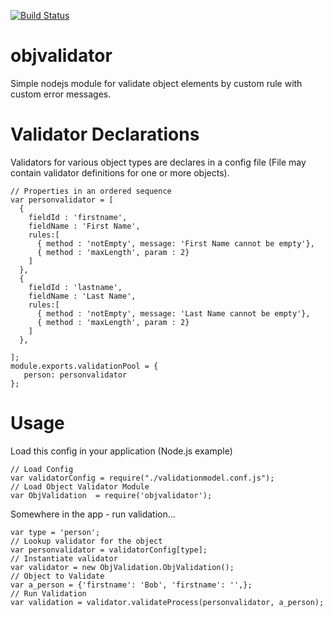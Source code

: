 [![Build Status](https://travis-ci.org/wmoll/objvalidator.svg?branch=master)](https://travis-ci.org/wmoll/objvalidator)

# objvalidator

Simple nodejs module for validate object elements by custom rule with custom
error messages.

# Validator Declarations

Validators for various object types are declares in a config file (File may
contain validator definitions for one or more objects).

    // Properties in an ordered sequence
    var personvalidator = [
      {
        fieldId : 'firstname',
        fieldName : 'First Name',
        rules:[
          { method : 'notEmpty', message: 'First Name cannot be empty'},
          { method : 'maxLength', param : 2}
        ]
      },
      {
        fieldId : 'lastname',
        fieldName : 'Last Name',
        rules:[
          { method : 'notEmpty', message: 'Last Name cannot be empty'},
          { method : 'maxLength', param : 2}
        ]
      },
       
    ];
    module.exports.validationPool = {
       person: personvalidator
    };



# Usage

Load this config in your application (Node.js example)

    // Load Config
    var validatorConfig = require("./validationmodel.conf.js");
    // Load Object Validator Module
    var ObjValidation  = require('objvalidator');

Somewhere in the app - run validation...

    var type = 'person';
    // Lookup validator for the object
    var personvalidator = validatorConfig[type];
    // Instantiate validator
    var validator = new ObjValidation.ObjValidation();
    // Object to Validate
    var a_person = {'firstname': 'Bob', 'firstname': '',};
    // Run Validation
    var validation = validator.validateProcess(personvalidator, a_person);

